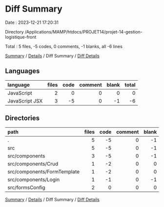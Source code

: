 # Diff Summary

Date : 2023-12-21 17:20:31

Directory /Applications/MAMP/htdocs/PROJET14/projet-14-gestion-logistique-front

Total : 5 files,  -5 codes, 0 comments, -1 blanks, all -6 lines

[Summary](results.md) / [Details](details.md) / Diff Summary / [Diff Details](diff-details.md)

## Languages
| language | files | code | comment | blank | total |
| :--- | ---: | ---: | ---: | ---: | ---: |
| JavaScript | 2 | 0 | 0 | 0 | 0 |
| JavaScript JSX | 3 | -5 | 0 | -1 | -6 |

## Directories
| path | files | code | comment | blank | total |
| :--- | ---: | ---: | ---: | ---: | ---: |
| . | 5 | -5 | 0 | -1 | -6 |
| src | 5 | -5 | 0 | -1 | -6 |
| src/components | 3 | -5 | 0 | -1 | -6 |
| src/components/Crud | 1 | -2 | 0 | 0 | -2 |
| src/components/FormTemplate | 1 | -2 | 0 | 0 | -2 |
| src/components/Login | 1 | -1 | 0 | -1 | -2 |
| src/formsConfig | 2 | 0 | 0 | 0 | 0 |

[Summary](results.md) / [Details](details.md) / Diff Summary / [Diff Details](diff-details.md)